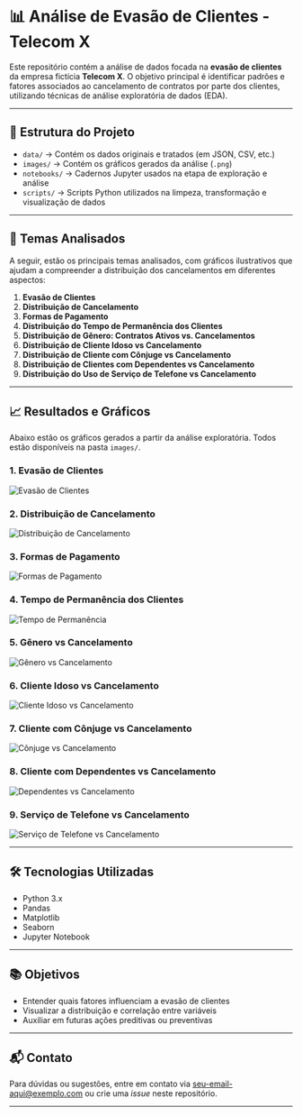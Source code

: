 # 📊 Análise de Evasão de Clientes - Telecom X

Este repositório contém a análise de dados focada na **evasão de clientes** da empresa fictícia **Telecom X**. O objetivo principal é identificar padrões e fatores associados ao cancelamento de contratos por parte dos clientes, utilizando técnicas de análise exploratória de dados (EDA).

---

## 🧱 Estrutura do Projeto

- `data/` → Contém os dados originais e tratados (em JSON, CSV, etc.)
- `images/` → Contém os gráficos gerados da análise (`.png`)
- `notebooks/` → Cadernos Jupyter usados na etapa de exploração e análise
- `scripts/` → Scripts Python utilizados na limpeza, transformação e visualização de dados

---

## 📌 Temas Analisados

A seguir, estão os principais temas analisados, com gráficos ilustrativos que ajudam a compreender a distribuição dos cancelamentos em diferentes aspectos:

1. **Evasão de Clientes**
2. **Distribuição de Cancelamento**
3. **Formas de Pagamento**
4. **Distribuição do Tempo de Permanência dos Clientes**
5. **Distribuição de Gênero: Contratos Ativos vs. Cancelamentos**
6. **Distribuição de Cliente Idoso vs Cancelamento**
7. **Distribuição de Cliente com Cônjuge vs Cancelamento**
8. **Distribuição de Clientes com Dependentes vs Cancelamento**
9. **Distribuição do Uso de Serviço de Telefone vs Cancelamento**

---

## 📈 Resultados e Gráficos

Abaixo estão os gráficos gerados a partir da análise exploratória. Todos estão disponíveis na pasta `images/`.

### 1. Evasão de Clientes
![Evasão de Clientes](images/evasao_clientes.png)

### 2. Distribuição de Cancelamento
![Distribuição de Cancelamento](images/distribuicao_cancelamento.png)

### 3. Formas de Pagamento
![Formas de Pagamento](images/formas_pagamento.png)

### 4. Tempo de Permanência dos Clientes
![Tempo de Permanência](images/tempo_permanencia.png)

### 5. Gênero vs Cancelamento
![Gênero vs Cancelamento](images/genero_cancelamento.png)

### 6. Cliente Idoso vs Cancelamento
![Cliente Idoso vs Cancelamento](images/idoso_cancelamento.png)

### 7. Cliente com Cônjuge vs Cancelamento
![Cônjuge vs Cancelamento](images/conjuge_cancelamento.png)

### 8. Cliente com Dependentes vs Cancelamento
![Dependentes vs Cancelamento](images/dependentes_cancelamento.png)

### 9. Serviço de Telefone vs Cancelamento
![Serviço de Telefone vs Cancelamento](images/telefone_cancelamento.png)

---

## 🛠 Tecnologias Utilizadas

- Python 3.x
- Pandas
- Matplotlib
- Seaborn
- Jupyter Notebook

---

## 📚 Objetivos

- Entender quais fatores influenciam a evasão de clientes
- Visualizar a distribuição e correlação entre variáveis
- Auxiliar em futuras ações preditivas ou preventivas

---

## 📬 Contato

Para dúvidas ou sugestões, entre em contato via [seu-email-aqui@exemplo.com](mailto:seu-email-aqui@exemplo.com) ou crie uma *issue* neste repositório.

---


